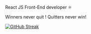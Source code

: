  React JS Front-End developer ⚛️

Winners never quit ! Quitters never win!

[![GitHub Streak](https://github-readme-streak-stats.herokuapp.com/?user=Alik64)](https://git.io/streak-stats)
<!---
Alik64/Alik64 is a ✨ special ✨ repository because its `README.md` (this file) appears on your GitHub profile.
You can click the Preview link to take a look at your changes.
--->

